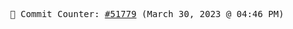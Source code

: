 <p align="center">
    <samp>
        📮 Commit Counter: <a href="https://github.com/Javascript-void0/Javascript-void0/commits/main">#51779</a> (March 30, 2023 @ 04:46 PM)
    </samp>
</p>